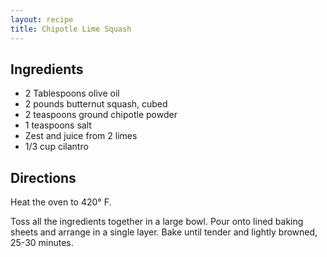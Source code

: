 ```yaml
---
layout: recipe
title: Chipotle Lime Squash
---
```


## Ingredients

* 2 Tablespoons olive oil
* 2 pounds butternut squash, cubed
* 2 teaspoons ground chipotle powder
* 1 teaspoons salt
* Zest and juice from 2 limes
* 1/3 cup cilantro

## Directions

Heat the oven to 420° F.

Toss all the ingredients together in a large bowl. Pour onto lined
baking sheets and arrange in a single layer. Bake until tender and
lightly browned, 25-30 minutes.
